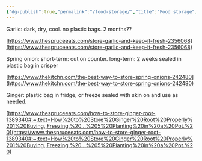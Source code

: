 ```yaml
---
{"dg-publish":true,"permalink":"/food-storage/","title":"Food storage","tags":["consumption"],"created":"2022-08-17","updated":"2022-08-17"}
---
```



Garlic: dark, dry, cool. no plastic bags. 2 months??

[https://www.thespruceeats.com/store-garlic-and-keep-it-fresh-2356068](https://www.thespruceeats.com/store-garlic-and-keep-it-fresh-2356068)

Spring onion: short-term: out on counter. long-term: 2 weeks sealed in plastic bag in crisper

[https://www.thekitchn.com/the-best-way-to-store-spring-onions-242480](https://www.thekitchn.com/the-best-way-to-store-spring-onions-242480)

Ginger: plastic bag in fridge, or freeze sealed with skin on and use as needed.

[https://www.thespruceeats.com/how-to-store-ginger-root-1389340#:~:text=How%20to%20Store%20Ginger%20Root%20Properly%201%20Buying.,Freezing.%20...%205%20Planting%20in%20a%20Pot.%20](https://www.thespruceeats.com/how-to-store-ginger-root-1389340#:~:text=How%20to%20Store%20Ginger%20Root%20Properly%201%20Buying.,Freezing.%20...%205%20Planting%20in%20a%20Pot.%20)